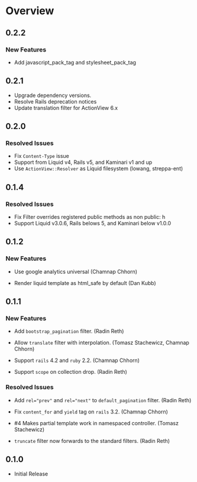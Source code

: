 # Overview

## 0.2.2

### New Features

* Add javascript_pack_tag and stylesheet_pack_tag

## 0.2.1

* Upgrade dependency versions.
* Resolve Rails deprecation notices
* Update translation filter for ActionView 6.x

## 0.2.0

### Resolved Issues

* Fix `Content-Type` issue
* Support from Liquid v4, Rails v5, and Kaminari v1 and up
* Use `ActionView::Resolver` as Liquid filesystem (lowang, streppa-ent)

## 0.1.4

### Resolved Issues

* Fix Filter overrides registered public methods as non public: h
* Support Liquid v3.0.6, Rails belows 5, and Kaminari below v1.0.0

## 0.1.2

### New Features

* Use google analytics universal (Chamnap Chhorn)

* Render liquid template as html_safe by default (Dan Kubb)

## 0.1.1

### New Features

* Add `bootstrap_pagination` filter. (Radin Reth)

* Allow `translate` filter with interpolation. (Tomasz Stachewicz, Chamnap Chhorn)

* Support `rails` 4.2 and `ruby` 2.2. (Chamnap Chhorn)

* Support `scope` on collection drop. (Radin Reth)


### Resolved Issues

* Add `rel="prev"` and `rel="next"` to `default_pagination` filter. (Radin Reth)

* Fix `content_for` and `yield` tag on `rails` 3.2. (Chamnap Chhorn)

* \#4 Makes partial template work in namespaced controller. (Tomasz Stachewicz)

* `truncate` filter now forwards to the standard filters. (Radin Reth)

## 0.1.0

* Initial Release
